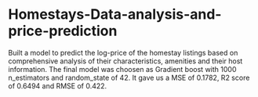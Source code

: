 # Homestays-Data-analysis-and-price-prediction
Built a model to predict the log-price of the homestay listings based on comprehensive analysis of their characteristics, amenities and their host information. The final model was choosen as Gradient boost with 1000 n_estimators and random_state of 42. It gave us a MSE of 0.1782, R2 score of 0.6494 and RMSE of 0.422.
